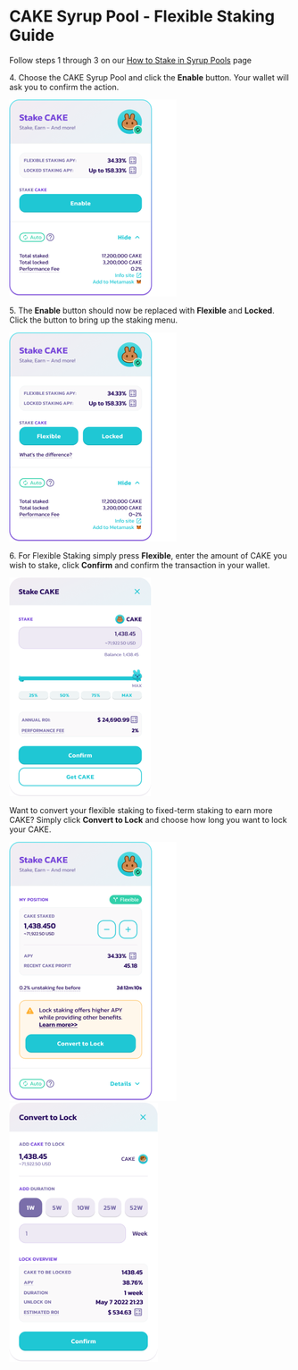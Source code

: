 
# CAKE Syrup Pool - Flexible Staking Guide

Follow steps 1 through 3 on our [How to Stake in Syrup Pools](products/syrup-pool/syrup-pool-guide.md) page

4\. Choose the CAKE Syrup Pool and click the **Enable** button. Your wallet will ask you to confirm the action.

![Cake Pool](../../.gitbook/assets/cake-pool-notenable.png)

5\. The **Enable** button should now be replaced with **Flexible** and **Locked**. Click the button to bring up the staking menu.

![New Cake Pool](../../.gitbook/assets/cake-pool-enabled1-small.png)

6\. For Flexible Staking simply press **Flexible**, enter the amount of CAKE you wish to stake, click **Confirm** and confirm the transaction in your wallet.

![Flexible Staking Deposit](../../.gitbook/assets/cake-pool-flex-deposit.png)
 
Want to convert your flexible staking to fixed-term staking to earn more CAKE? Simply click **Convert to Lock** and choose how long you want to lock your CAKE. 

![Flexible Staking Convert to Fixed](../../.gitbook/assets/cake-pool-flex-convert.png) ![Flexible Staking Convert Lock](../../.gitbook/assets/cake-pool-convert-lock.png) 

